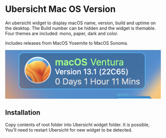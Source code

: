 # Ubersicht Mac OS Version

An ubersicht widget to display macOS name, version, build and uptime on the desktop. The Build number can be hidden and the widget is themable. Four themes are included: mono, paper, dark and color.

Includes releases from MacOS Yosemite to MacOS Sonoma.

![](screenshot.png)

## Installation

Copy contents of root folder into Ubersicht widget folder. It is possible, You'll need to restart Ubersicht for new widget to be detected.